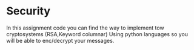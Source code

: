# Security
In this assignment code you can find the way to implement tow cryptosystems (RSA,Keyword columnar) Using python languages so you will be able to enc/decrypt your messages. 
